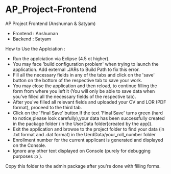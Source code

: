 # AP_Project-Frontend
AP Project Frontend (Anshuman & Satyam)
- Frontend : Anshuman
- Backend : Satyam

How to Use the Applciation :
- Run the applciation via Eclipse (4.5 ot higher).
- You may face 'build configuration problem' when trying to launch the application. Add external .JARs to Build Path to fix this error.
- Fill all the necessary fields in any of the tabs and click on the 'save' button on the bottom of the respective tab to save your work.
- You may close the application and then reload, to continue filling the form from where you left it (You will only be able to save data when you've filled all the necessary fields of the respective tab).
- After you've filled all relevant fields and uploaded your CV and LOR (PDF format), proceed to the third tab.
- Click on the 'Final Save' button.If the text 'Final Save' turns green (hard to notice,please look carefully),your data has been successfully created in the package folder (in the UserData folder[created by the app]).
- Exit the application and browse to the project folder to find your data (in .txt format and .dat format) in the UerdData/your_roll_number folder
- Enrollment number for the current applicant is generated and displayed on the Console.
- Ignore any other text displayed on Console (purely for debugging purposes :p ).

Copy this folder to the admin package after you're done with filling forms.   
